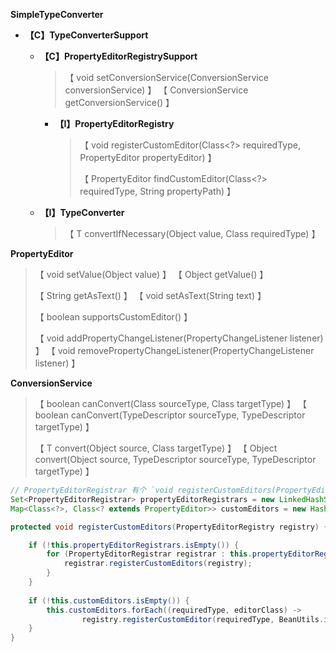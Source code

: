 



**SimpleTypeConverter**

- **【C】TypeConverterSupport**

  - **【C】PropertyEditorRegistrySupport**

    > 【 void setConversionService(ConversionService conversionService) 】
    > 【 ConversionService getConversionService() 】

    - **【I】PropertyEditorRegistry**

      > 【 void registerCustomEditor(Class<?> requiredType, PropertyEditor propertyEditor) 】
      >
      > 【 PropertyEditor findCustomEditor(Class<?> requiredType, String propertyPath) 】

  - **【I】TypeConverter**

    > 【 T convertIfNecessary(Object value, Class<T> requiredType) 】



**PropertyEditor**

> 【 void setValue(Object value) 】
> 【 Object getValue() 】
>
> 【 String getAsText() 】
> 【 void setAsText(String text) 】
>
> 【 boolean supportsCustomEditor() 】
>
> 【 void addPropertyChangeListener(PropertyChangeListener listener) 】
> 【 void removePropertyChangeListener(PropertyChangeListener listener) 】



**ConversionService**

> 【 boolean canConvert(Class<?> sourceType, Class<?> targetType) 】
> 【 boolean canConvert(TypeDescriptor sourceType, TypeDescriptor targetType) 】
>
> 【 T convert(Object source, Class<T> targetType) 】
> 【 Object convert(Object source, TypeDescriptor sourceType, TypeDescriptor targetType) 】



```java
// PropertyEditorRegistrar 有个 `void registerCustomEditors(PropertyEditorRegistry registry)` 方法可以批量给 PropertyEditorRegistry 注册 PropertyEditor
Set<PropertyEditorRegistrar> propertyEditorRegistrars = new LinkedHashSet<>(4);
Map<Class<?>, Class<? extends PropertyEditor>> customEditors = new HashMap<>(4);

protected void registerCustomEditors(PropertyEditorRegistry registry) {

    if (!this.propertyEditorRegistrars.isEmpty()) {
        for (PropertyEditorRegistrar registrar : this.propertyEditorRegistrars) {
            registrar.registerCustomEditors(registry);
        }
    }
    
    if (!this.customEditors.isEmpty()) {
        this.customEditors.forEach((requiredType, editorClass) ->
                registry.registerCustomEditor(requiredType, BeanUtils.instantiateClass(editorClass)));
    }
}
```

